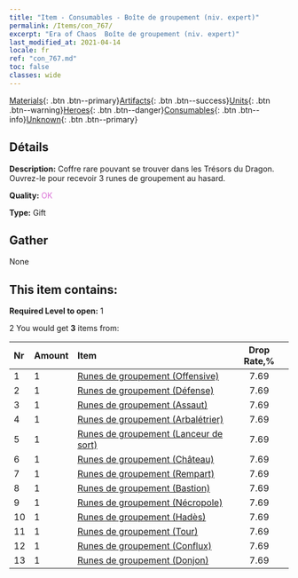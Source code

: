 ```yaml
---
title: "Item - Consumables - Boîte de groupement (niv. expert)"
permalink: /Items/con_767/
excerpt: "Era of Chaos  Boîte de groupement (niv. expert)"
last_modified_at: 2021-04-14
locale: fr
ref: "con_767.md"
toc: false
classes: wide
---
```

 [Materials](/fr/Items/){: .btn .btn--primary}[Artifacts](/fr/Items/Artifacts/){: .btn .btn--success}[Units](/fr/Items/Units/){: .btn .btn--warning}[Heroes](/fr/Items/Heroes/){: .btn .btn--danger}[Consumables](/fr/Items/Consumables/){: .btn .btn--info}[Unknown](/fr/Items/Unknown/){: .btn .btn--primary}

## Détails
 **Description:** Coffre rare pouvant se trouver dans les Trésors du Dragon. Ouvrez-le pour recevoir 3 runes de groupement au hasard.

 **Quality:** <span style="color: #DA70D6">OK</span>

 **Type:** Gift

## Gather

  None

## This item contains:

 **Required Level to open:** 1

 2 You would get **3** items  from:

  | Nr | Amount |     Item    | Drop Rate,% |
  |:---|:-------|:------------|:---------:|
  | 1 | 1 | [Runes de groupement (Offensive)](/fr/Items/con_734/) | 7.69 | 
  | 2 | 1 | [Runes de groupement (Défense)](/fr/Items/con_739/) | 7.69 | 
  | 3 | 1 | [Runes de groupement (Assaut)](/fr/Items/con_741/) | 7.69 | 
  | 4 | 1 | [Runes de groupement (Arbalétrier)](/fr/Items/con_742/) | 7.69 | 
  | 5 | 1 | [Runes de groupement (Lanceur de sort)](/fr/Items/con_746/) | 7.69 | 
  | 6 | 1 | [Runes de groupement (Château)](/fr/Items/con_752/) | 7.69 | 
  | 7 | 1 | [Runes de groupement (Rempart)](/fr/Items/con_753/) | 7.69 | 
  | 8 | 1 | [Runes de groupement (Bastion)](/fr/Items/con_754/) | 7.69 | 
  | 9 | 1 | [Runes de groupement (Nécropole)](/fr/Items/con_755/) | 7.69 | 
  | 10 | 1 | [Runes de groupement (Hadès)](/fr/Items/con_777/) | 7.69 | 
  | 11 | 1 | [Runes de groupement (Tour)](/fr/Items/con_785/) | 7.69 | 
  | 12 | 1 | [Runes de groupement (Conflux)](/fr/Items/con_791/) | 7.69 | 
  | 13 | 1 | [Runes de groupement (Donjon)](/fr/Items/con_792/) | 7.69 | 
